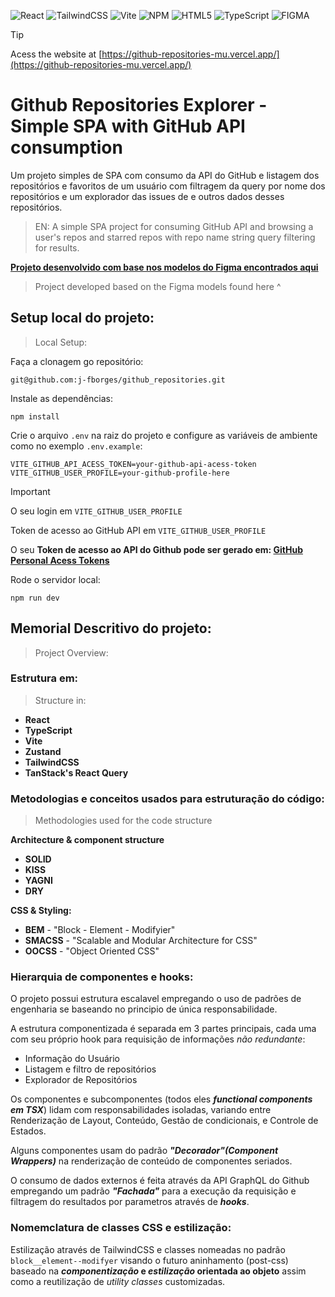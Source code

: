 ![React](https://img.shields.io/badge/react-%2320232a.svg?style=for-the-badge&logo=react&logoColor=%2361DAFB) ![TailwindCSS](https://img.shields.io/badge/tailwindcss-%2338B2AC.svg?style=for-the-badge&logo=tailwind-css&logoColor=white) ![Vite](https://img.shields.io/badge/vite-%23646CFF.svg?style=for-the-badge&logo=vite&logoColor=white) ![NPM](https://img.shields.io/badge/NPM-%23CB3837.svg?style=for-the-badge&logo=npm&logoColor=white) ![HTML5](https://img.shields.io/badge/html5-%23E34F26.svg?style=for-the-badge&logo=html5&logoColor=white) ![TypeScript](https://img.shields.io/badge/typescript-%23007ACC.svg?style=for-the-badge&logo=typescript&logoColor=white) ![FIGMA](https://img.shields.io/badge/Figma-F24E1E?style=for-the-badge&logo=figma&logoColor=white)

> [!TIP]
> Acess the website at [https://github-repositories-mu.vercel.app/](https://github-repositories-mu.vercel.app/)

# Github Repositories Explorer - Simple SPA with GitHub API consumption

Um projeto simples de SPA com consumo da API do GitHub e listagem dos repositórios e favoritos de um usuário com filtragem da query por nome dos repositórios e um explorador das issues de e outros dados desses repositórios.

>EN:
>A simple SPA project for consuming GitHub API and browsing a user's repos and starred repos with repo name string query filtering for results.

[**Projeto desenvolvido com base nos modelos do Figma encontrados aqui**](https://www.figma.com/design/qdlPEB7hzfWqACfI1hxB1s/J.F.Borges-s-team-library?node-id=2513-1262&t=lx6d1CRS777P8a18-4)
>Project developed based on the Figma models found here ^


## Setup local do projeto:
> Local Setup:

Faça a clonagem go repositório:

	git@github.com:j-fborges/github_repositories.git

 

Instale as dependências:

	npm install

 

Crie o arquivo `.env` na raiz do projeto e configure as variáveis de ambiente como no exemplo `.env.example`:

	VITE_GITHUB_API_ACESS_TOKEN=your-github-api-acess-token
	VITE_GITHUB_USER_PROFILE=your-github-profile-here
 
> [!IMPORTANT]
> O seu login em `VITE_GITHUB_USER_PROFILE`
> 
> Token de acesso ao GitHub API em `VITE_GITHUB_USER_PROFILE`
> 
> O seu **Token de acesso ao API do Github pode ser gerado em: [GitHub Personal Acess Tokens](https://github.com/settings/personal-access-tokens)**



Rode o servidor local:

	npm run dev



## Memorial Descritivo do projeto:
> Project Overview:

### Estrutura em:
>Structure in:

- **React**
- **TypeScript**
- **Vite**
- **Zustand**
- **TailwindCSS**
- **TanStack's React Query**

 ### Metodologias e conceitos usados para estruturação do código:
 >Methodologies used for the code structure

**Architecture & component structure**

- **SOLID**
- **KISS**
- **YAGNI**
- **DRY**
 
 **CSS & Styling:**
 
- **BEM** - "Block - Element - Modifyier"
- **SMACSS** - "Scalable and Modular Architecture for CSS"
- **OOCSS** - "Object Oriented CSS"

### Hierarquia de componentes e hooks:

O projeto possui estrutura escalavel empregando o uso de padrões de engenharia se baseando no principio de única responsabilidade.

A estrutura componentizada é separada em 3 partes principais, cada uma com seu próprio hook para requisição de informações _não redundante_: 

- Informação do Usuário
- Listagem e filtro de repositórios
- Explorador de Repositórios

Os componentes e subcomponentes (todos eles ***functional components em TSX***) lidam com responsabilidades isoladas, variando entre Renderização de Layout, Conteúdo, Gestão de condicionais, e Controle de Estados.

Alguns componentes usam do padrão ***"Decorador"(Component Wrappers)*** na renderização de conteúdo de componentes seriados.

O consumo de dados externos é feita através da API GraphQL do Github empregando um padrão ***"Fachada"*** para a execução da requisição e filtragem do resultados por parametros através de ***hooks***.

### Nomemclatura de classes CSS e estilização:

Estilização através de TailwindCSS e classes nomeadas no padrão `block__element--modifyer` visando o futuro aninhamento (post-css) baseado na **_componentização_ e _estilização_ orientada ao objeto** assim como a reutilização de _utility classes_ customizadas.
